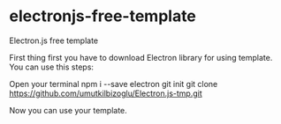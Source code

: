 # electronjs-free-template
Electron.js free template

First thing first you have to download Electron library for using template.
 You can use this steps:
 
 Open your terminal
 npm i --save electron
 git init
 git clone https://github.com/umutkilbizoglu/Electron.js-tmp.git

 Now you can use your template.  
 